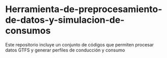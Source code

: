 # Herramienta-de-preprocesamiento-de-datos-y-simulacion-de-consumos
Este repositorio incluye un conjunto de códigos que permiten procesar datos GTFS y generar perfiles de conducción y consumo
